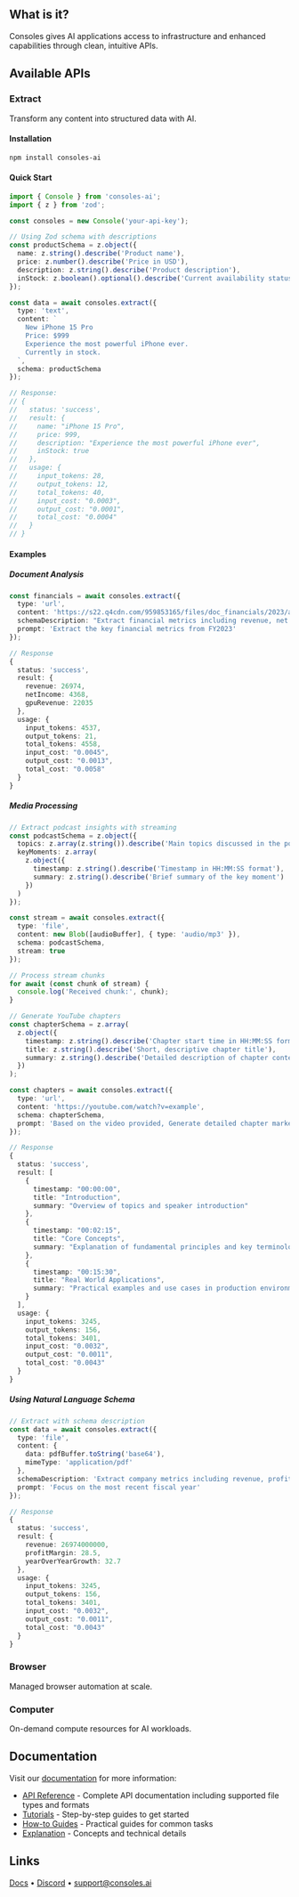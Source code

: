 ## What is it?

Consoles gives AI applications access to infrastructure and enhanced capabilities through clean, intuitive APIs.

## Available APIs

### Extract
Transform any content into structured data with AI.

#### Installation
```bash
npm install consoles-ai
```

#### Quick Start
```typescript
import { Console } from 'consoles-ai';
import { z } from 'zod';

const consoles = new Console('your-api-key');

// Using Zod schema with descriptions
const productSchema = z.object({
  name: z.string().describe('Product name'),
  price: z.number().describe('Price in USD'),
  description: z.string().describe('Product description'),
  inStock: z.boolean().optional().describe('Current availability status')
});

const data = await consoles.extract({
  type: 'text',
  content: `
    New iPhone 15 Pro
    Price: $999
    Experience the most powerful iPhone ever.
    Currently in stock.
  `,
  schema: productSchema
});

// Response:
// {
//   status: 'success',
//   result: {
//     name: "iPhone 15 Pro",
//     price: 999,
//     description: "Experience the most powerful iPhone ever",
//     inStock: true
//   },
//   usage: {
//     input_tokens: 28,
//     output_tokens: 12,
//     total_tokens: 40,
//     input_cost: "0.0003",
//     output_cost: "0.0001",
//     total_cost: "0.0004"
//   }
// }
```

#### Examples

##### Document Analysis
```typescript
const financials = await consoles.extract({
  type: 'url',
  content: 'https://s22.q4cdn.com/959853165/files/doc_financials/2023/ar/NVDA-2023-Annual-Report.pdf',
  schemaDescription: "Extract financial metrics including revenue, net income, and GPU revenue (all in millions USD)'"
  prompt: 'Extract the key financial metrics from FY2023'
});

// Response
{
  status: 'success',
  result: {
    revenue: 26974,
    netIncome: 4368,
    gpuRevenue: 22035
  },
  usage: {
    input_tokens: 4537,
    output_tokens: 21,
    total_tokens: 4558,
    input_cost: "0.0045",
    output_cost: "0.0013",
    total_cost: "0.0058"
  }
}
```

##### Media Processing
```typescript
// Extract podcast insights with streaming
const podcastSchema = z.object({
  topics: z.array(z.string()).describe('Main topics discussed in the podcast'),
  keyMoments: z.array(
    z.object({
      timestamp: z.string().describe('Timestamp in HH:MM:SS format'),
      summary: z.string().describe('Brief summary of the key moment')
    })
  )
});

const stream = await consoles.extract({
  type: 'file',
  content: new Blob([audioBuffer], { type: 'audio/mp3' }),
  schema: podcastSchema,
  stream: true
});

// Process stream chunks
for await (const chunk of stream) {
  console.log('Received chunk:', chunk);
}
```

```typescript
// Generate YouTube chapters
const chapterSchema = z.array(
  z.object({
    timestamp: z.string().describe('Chapter start time in HH:MM:SS format'),
    title: z.string().describe('Short, descriptive chapter title'),
    summary: z.string().describe('Detailed description of chapter content')
  })
);

const chapters = await consoles.extract({
  type: 'url',
  content: 'https://youtube.com/watch?v=example',
  schema: chapterSchema,
  prompt: 'Based on the video provided, Generate detailed chapter markers with timestamps and summaries'
});

// Response
{
  status: 'success',
  result: [
    {
      timestamp: "00:00:00",
      title: "Introduction",
      summary: "Overview of topics and speaker introduction"
    },
    {
      timestamp: "00:02:15",
      title: "Core Concepts",
      summary: "Explanation of fundamental principles and key terminology"
    },
    {
      timestamp: "00:15:30",
      title: "Real World Applications",
      summary: "Practical examples and use cases in production environments"
    }
  ],
  usage: {
    input_tokens: 3245,
    output_tokens: 156,
    total_tokens: 3401,
    input_cost: "0.0032",
    output_cost: "0.0011",
    total_cost: "0.0043"
  }
}
```

##### Using Natural Language Schema
```typescript
// Extract with schema description
const data = await consoles.extract({
  type: 'file',
  content: {
    data: pdfBuffer.toString('base64'),
    mimeType: 'application/pdf'
  },
  schemaDescription: 'Extract company metrics including revenue, profit margins, and year-over-year growth. Revenue should be a number, margins should be percentages, and growth should be a number representing the percentage change.',
  prompt: 'Focus on the most recent fiscal year'
});

// Response
{
  status: 'success',
  result: {
    revenue: 26974000000,
    profitMargin: 28.5,
    yearOverYearGrowth: 32.7
  },
  usage: {
    input_tokens: 3245,
    output_tokens: 156,
    total_tokens: 3401,
    input_cost: "0.0032",
    output_cost: "0.0011",
    total_cost: "0.0043"
  }
}
```

### Browser
Managed browser automation at scale.

### Computer
On-demand compute resources for AI workloads.

## Documentation

Visit our [documentation](https://docs.consoles.ai) for more information:

- [API Reference](https://docs.consoles.ai/reference) - Complete API documentation including supported file types and formats
- [Tutorials](https://docs.consoles.ai/tutorials) - Step-by-step guides to get started
- [How-to Guides](https://docs.consoles.ai/how-to) - Practical guides for common tasks
- [Explanation](https://docs.consoles.ai/explanation) - Concepts and technical details

## Links

[Docs](https://docs.consoles.ai) • [Discord](https://discord.gg/consoles) • [support@consoles.ai](mailto:support@consoles.ai)
